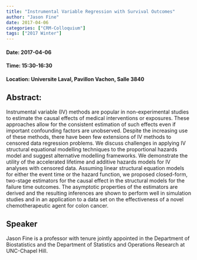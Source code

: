 ```yaml
---
title: "Instrumental Variable Regression with Survival Outcomes"
author: "Jason Fine"
date: 2017-04-06
categories: ["CRM-Colloquium"]
tags: ["2017 Winter"]
---
```


#### Date: 2017-04-06
#### Time: 15:30-16:30
#### Location: Universite Laval, Pavillon Vachon, Salle 3840

## Abstract:

Instrumental variable (IV) methods are popular in non-experimental studies to estimate the causal effects of medical interventions or exposures. These approaches allow for the consistent estimation of such effects even if important confounding factors are unobserved. Despite the increasing use of these methods, there have been few extensions of IV methods to censored data regression problems. We discuss challenges in applying IV structural equational modelling techniques to the proportional hazards model and suggest alternative modelling frameworks. We demonstrate the utility of the accelerated lifetime and additive hazards models for IV analyses with censored data. Assuming linear structural equation models for either the event time or the hazard function, we proposed closed-form, two-stage estimators for the causal effect in the structural models for the failure time outcomes. The asymptotic properties of the estimators are derived and the resulting inferences are shown to perform well in simulation studies and in an application to a data set on the effectiveness of a novel chemotherapeutic agent for colon cancer.






## Speaker

	
Jason Fine is a professor with tenure jointly appointed in the Department of Biostatistics and the Department of Statistics and Operations Research at UNC-Chapel Hill.




